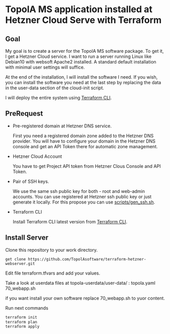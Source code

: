 # TopolA MS application installed at Hetzner Cloud Serve with Terraform

## Goal

My goal is to create a server for the TopolA MS software package. To get it, I get a Hetzner Cloud service.
I want to run a server running Linux like Debian10 with websoft Apache2 installed.
A standard default installation with minimal user settings will suffice.

At the end of the installation, I will install the software I need.
If you wish, you can install the software you need at the last step by replacing
the data in the user-data section of the cloud-init script. 

I will deploy the entire system using [Terraform CLI](https://www.terraform.io/downloads.html).

## PreRequest

- Pre-registered domain at Hetzner DNS service.

  First you need a registered domain zone added to the Hetzner DNS provider.
  You will have to configure your domain in the Hetzner DNS console
  and get an API Token there for automatic zone management.

- Hetzner Cloud Account

  You have to get Project API token from Hetzner Clous Console and API Token.

- Pair of SSH keys.

  We use the same ssh public key for both -  root and web-admin accounts.
  You can use registered at Hetzner ssh public key or just generate it
  locally. For this propose you can use [scripts/gen_ssh.sh](./scripts/).

- Terraform CLI

  Install Terraform CLI latest version from [Terraform CLI](https://www.terraform.io/downloads.html).
 

## Install Server

Clone this repository to your work directory.

`get clone https://github.com/TopolAsoftware/terraform-hetzner-webserver.git`
  
Edit file terraform.tfvars and add your values.

Take a look at userdata files at topola-userdata/user-data/ :
    topola.yaml
    70_webapp.sh

  if you want install your own software replace 70_webapp.sh to yuor content.

Run next commands

```sh
terraform init
terraform plan
terraform apply
```


